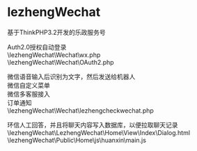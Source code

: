 # lezhengWechat
基于ThinkPHP3.2开发的乐政服务号 <br>

Auth2.0授权自动登录<br>
\lezhengWechat\Wechat\wx.php<br>
\lezhengWechat\Wechat\OAuth2.php<br>

微信语音输入后识别为文字，然后发送给机器人<br>
微信自定义菜单<br>
微信多客服接入<br>
订单通知<br>
\lezhengWechat\Wechat\lezhengcheckwechat.php<br>

环信人工回答，并且将聊天内容写入数据库，以便拉取聊天记录<br>
\lezhengWechat\LezhengWechat\Home\View\Index\Dialog.html<br>
\lezhengWechat\Public\Home\js\huanxin\main.js 
